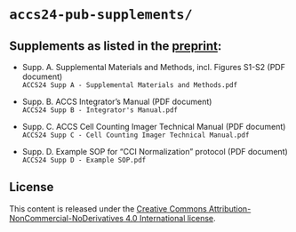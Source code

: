 # `accs24-pub-supplements/`

## Supplements as listed in the [preprint](https://www.biorxiv.org/content/10.1101/2024.12.27.629034):

- Supp. A. Supplemental Materials and Methods, incl. Figures S1-S2 (PDF document)  
  `ACCS24 Supp A - Supplemental Materials and Methods.pdf`

- Supp. B. ACCS Integrator’s Manual (PDF document)  
  `ACCS24 Supp B - Integrator's Manual.pdf`

- Supp. C. ACCS Cell Counting Imager Technical Manual (PDF document)  
  `ACCS24 Supp C - Cell Counting Imager Technical Manual.pdf`

- Supp. D. Example SOP for “CCI Normalization” protocol (PDF document)  
  `ACCS24 Supp D - Example SOP.pdf`

## License

This content is released under the [Creative Commons Attribution-NonCommercial-NoDerivatives 4.0 International license](https://creativecommons.org/licenses/by-nc-nd/4.0/).

